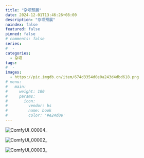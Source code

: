 ```yaml
---
title: "杂项预展"
date: 2024-12-01T13:46:26+08:00
description: "杂项预展"
noindex: false
featured: false
pinned: false
# comments: false
series:
#  - 
categories:
  - 杂项
tags:
#  - 
images:
  - https://pic.imgdb.cn/item/674d3354d0e0a243d4dbd618.png
# menu:
#   main:
#     weight: 100
#     params:
#       icon:
#         vendor: bs
#         name: book
#         color: '#e24d0e'
---
```



![ComfyUI_00004_](https://pic.imgdb.cn/item/674d3354d0e0a243d4dbd618.png)

![ComfyUI_00002_](https://pic.imgdb.cn/item/674d335bd0e0a243d4dbd619.png)

![ComfyUI_00003_](https://pic.imgdb.cn/item/674d335fd0e0a243d4dbd61a.png)
